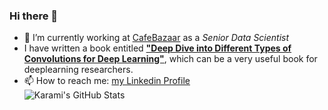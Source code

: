### Hi there 👋

- 🔭 I’m currently working at [CafeBazaar](https://cafebazaar.ir/?l=en) as a _Senior Data Scientist_  
- I have written a book entitled [**"Deep Dive into Different Types of Convolutions for Deep Learning"**](https://leanpub.com/convolutions-for-deep-learning), which can be a very useful book for deeplearning researchers.  
- 📫 How to reach me: [my Linkedin Profile](https://www.linkedin.com/in/amir-hossein-karami-b8690739/)  
![Karami's GitHub Stats](https://github-readme-stats.vercel.app/api?username=ahkarami&show_icons=true&theme=radical)  

<!--
**ahkarami/ahkarami** is a ✨ _special_ ✨ repository because its `README.md` (this file) appears on your GitHub profile.

Here are some ideas to get you started:

- 🔭 I’m currently working on ...
- 🌱 I’m currently learning ...
- 👯 I’m looking to collaborate on ...
- 🤔 I’m looking for help with ...
- 💬 Ask me about ...
- 📫 How to reach me: ...
- 😄 Pronouns: ...
- ⚡ Fun fact: ...
-->
